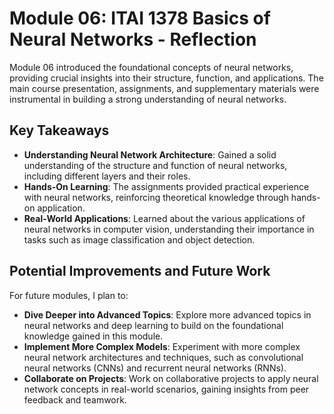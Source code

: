 # Module 06: ITAI 1378 Basics of Neural Networks - Reflection

Module 06 introduced the foundational concepts of neural networks, providing crucial insights into their structure, function, and applications. The main course presentation, assignments, and supplementary materials were instrumental in building a strong understanding of neural networks.

## Key Takeaways

- **Understanding Neural Network Architecture**: Gained a solid understanding of the structure and function of neural networks, including different layers and their roles.
- **Hands-On Learning**: The assignments provided practical experience with neural networks, reinforcing theoretical knowledge through hands-on application.
- **Real-World Applications**: Learned about the various applications of neural networks in computer vision, understanding their importance in tasks such as image classification and object detection.

## Potential Improvements and Future Work

For future modules, I plan to:

- **Dive Deeper into Advanced Topics**: Explore more advanced topics in neural networks and deep learning to build on the foundational knowledge gained in this module.
- **Implement More Complex Models**: Experiment with more complex neural network architectures and techniques, such as convolutional neural networks (CNNs) and recurrent neural networks (RNNs).
- **Collaborate on Projects**: Work on collaborative projects to apply neural network concepts in real-world scenarios, gaining insights from peer feedback and teamwork.
